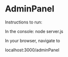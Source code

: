 # AdminPanel
Instructions to run:

In the console:
node server.js

In your browser, navigate to

localhost:3000/adminPanel
